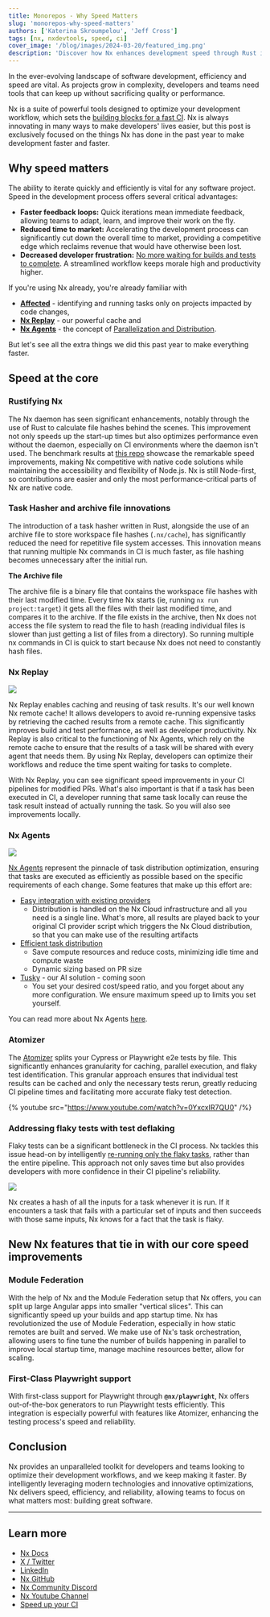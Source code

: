 ```yaml
---
title: Monorepos - Why Speed Matters
slug: 'monorepos-why-speed-matters'
authors: ['Katerina Skroumpelou', 'Jeff Cross']
tags: [nx, nxdevtools, speed, ci]
cover_image: '/blog/images/2024-03-20/featured_img.png'
description: 'Discover how Nx enhances development speed through Rust integration, improved caching, Nx Agents, and test atomization features.'
---
```


In the ever-evolving landscape of software development, efficiency and speed are vital. As projects grow in complexity, developers and teams need tools that can keep up without sacrificing quality or performance.

Nx is a suite of powerful tools designed to optimize your development workflow, which sets the [building blocks for a fast CI](/ci/concepts/building-blocks-fast-ci). Nx is always innovating in many ways to make developers' lives easier, but this post is exclusively focused on the things Nx has done in the past year to make development faster and faster.

## Why speed matters

The ability to iterate quickly and efficiently is vital for any software project. Speed in the development process offers several critical advantages:

- **Faster feedback loops:** Quick iterations mean immediate feedback, allowing teams to adapt, learn, and improve their work on the fly.
- **Reduced time to market:** Accelerating the development process can significantly cut down the overall time to market, providing a competitive edge which reclaims revenue that would have otherwise been lost.
- **Decreased developer frustration:** [No more waiting for builds and tests to complete](/ci/concepts/reduce-waste). A streamlined workflow keeps morale high and productivity higher.

If you're using Nx already, you're already familiar with

- [**Affected**](/ci/features/affected) - identifying and running tasks only on projects impacted by code changes,
- [**Nx Replay**](/ci/features/remote-cache) - our powerful cache and
- [**Nx Agents**](/ci/features/distribute-task-execution) - the concept of [Parallelization and Distribution](/ci/concepts/parallelization-distribution).

But let's see all the extra things we did this past year to make everything faster.

## Speed at the core

### Rustifying Nx

The Nx daemon has seen significant enhancements, notably through the use of Rust to calculate file hashes behind the scenes. This improvement not only speeds up the start-up times but also optimizes performance even without the daemon, especially on CI environments where the daemon isn't used. The benchmark results at [this repo](https://github.com/vsavkin/large-monorepo) showcase the remarkable speed improvements, making Nx competitive with native code solutions while maintaining the accessibility and flexibility of Node.js. Nx is still Node-first, so contributions are easier and only the most performance-critical parts of Nx are native code.

### Task Hasher and archive file innovations

The introduction of a task hasher written in Rust, alongside the use of an archive file to store workspace file hashes (`.nx/cache`), has significantly reduced the need for repetitive file system accesses. This innovation means that running multiple Nx commands in CI is much faster, as file hashing becomes unnecessary after the initial run.

**The Archive file**

The archive file is a binary file that contains the workspace file hashes with their last modified time. Every time Nx starts (ie, running `nx run project:target`) it gets all the files with their last modified time, and compares it to the archive. If the file exists in the archive, then Nx does not access the file system to read the file to hash (reading individual files is slower than just getting a list of files from a directory). So running multiple nx commands in CI is quick to start because Nx does not need to constantly hash files.

### Nx Replay

![](/blog/images/2024-03-20/bodyimg1.webp)

Nx Replay enables caching and reusing of task results. It's our well known Nx remote cache! It allows developers to avoid re-running expensive tasks by retrieving the cached results from a remote cache. This significantly improves build and test performance, as well as developer productivity. Nx Replay is also critical to the functioning of Nx Agents, which rely on the remote cache to ensure that the results of a task will be shared with every agent that needs them. By using Nx Replay, developers can optimize their workflows and reduce the time spent waiting for tasks to complete.

With Nx Replay, you can see significant speed improvements in your CI pipelines for modified PRs. What's also important is that if a task has been executed in CI, a developer running that same task locally can reuse the task result instead of actually running the task. So you will also see improvements locally.

### Nx Agents

![](/blog/images/2024-03-20/bodyimg2.avif)

[Nx Agents](/ci/features/distribute-task-execution) represent the pinnacle of task distribution optimization, ensuring that tasks are executed as efficiently as possible based on the specific requirements of each change. Some features that make up this effort are:

- [Easy integration with existing providers](/ci/recipes/set-up)
  - Distribution is handled on the Nx Cloud infrastructure and all you need is a single line. What's more, all results are played back to your original CI provider script which triggers the Nx Cloud distribution, so that you can make use of the resulting artifacts
- [Efficient task distribution](/ci/features/dynamic-agents)
  - Save compute resources and reduce costs, minimizing idle time and compute waste
  - Dynamic sizing based on PR size
- [Tusky](https://nx.app/products/tusky) - our AI solution - coming soon
  - You set your desired cost/speed ratio, and you forget about any more configuration. We ensure maximum speed up to limits you set yourself.

You can read more about Nx Agents [here](https://nx.app/products/agents#content).

### Atomizer

The [Atomizer](/ci/features/split-e2e-tasks) splits your Cypress or Playwright e2e tests by file. This significantly enhances granularity for caching, parallel execution, and flaky test identification. This granular approach ensures that individual test results can be cached and only the necessary tests rerun, greatly reducing CI pipeline times and facilitating more accurate flaky test detection.

{% youtube src="https://www.youtube.com/watch?v=0YxcxIR7QU0" /%}

### Addressing flaky tests with test deflaking

Flaky tests can be a significant bottleneck in the CI process. Nx tackles this issue head-on by intelligently [re-running only the flaky tasks](/ci/features/flaky-tasks), rather than the entire pipeline. This approach not only saves time but also provides developers with more confidence in their CI pipeline's reliability.

![](/blog/images/2024-03-20/bodyimg3.avif)

Nx creates a hash of all the inputs for a task whenever it is run. If it encounters a task that fails with a particular set of inputs and then succeeds with those same inputs, Nx knows for a fact that the task is flaky.

## New Nx features that tie in with our core speed improvements

### Module Federation

With the help of Nx and the Module Federation setup that Nx offers, you can split up large Angular apps into smaller "vertical slices". This can significantly speed up your builds and app startup time. Nx has revolutionized the use of Module Federation, especially in how static remotes are built and served. We make use of Nx's task orchestration, allowing users to fine tune the number of builds happening in parallel to improve local startup time, manage machine resources better, allow for scaling.

### First-Class Playwright support

With first-class support for Playwright through **`@nx/playwright`**, Nx offers out-of-the-box generators to run Playwright tests efficiently. This integration is especially powerful with features like Atomizer, enhancing the testing process's speed and reliability.

## Conclusion

Nx provides an unparalleled toolkit for developers and teams looking to optimize their development workflows, and we keep making it faster. By intelligently leveraging modern technologies and innovative optimizations, Nx delivers speed, efficiency, and reliability, allowing teams to focus on what matters most: building great software.

---

## Learn more

- [Nx Docs](/getting-started/intro)
- [X / Twitter](https://twitter.com/nxdevtools)
- [LinkedIn](https://www.linkedin.com/company/nrwl)
- [Nx GitHub](https://github.com/nrwl/nx)
- [Nx Community Discord](https://go.nx.dev/community)
- [Nx Youtube Channel](https://www.youtube.com/@nxdevtools)
- [Speed up your CI](/nx-cloud)
